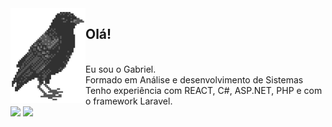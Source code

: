<img align="left" src="corvo.png">

## Olá!
<br>
Eu sou o Gabriel. <br>
Formado em Análise e desenvolvimento de Sistemas
<br>
Tenho experiência com REACT, C#, ASP.NET, PHP e com o framework Laravel.
<br>

<div> 
  <a href="https://www.linkedin.com/in/gabrielsilvalves331/" target="_blank"><img src="https://img.shields.io/badge/-LinkedIn-%230077B5?style=for-the-badge&logo=linkedin&logoColor=white" target="_blank"></a> 
  <a href="https://gabrielsilvamel.github.io/Portfolio/" target="_blank"><img src="https://img.shields.io/badge/Portfolio-%23E4405F?style=for-the-badge&logo=About.me&logoColor=white" target="_blank"></a> 
</div>
